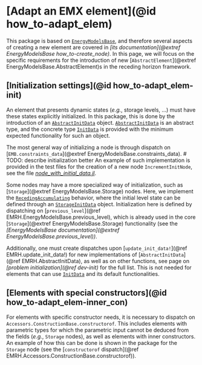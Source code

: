 # [Adapt an EMX element](@id how_to-adapt_elem)

This package is based on [`EnergyModelsBase`](https://energymodelsx.github.io/EnergyModelsBase.jl/), and therefore several aspects of creating a new element are covered in *[its documentation](@extref EnergyModelsBase how_to-create_node)*.
In this page, we will focus on the specific requirements for the introduction of new [`AbstractElement`](@extref EnergyModelsBase.AbstractElement)s in the receding horizon framework.

## [Initialization settings](@id how_to-adapt_elem-init)

An element that presents dynamic states (*e.g.*, storage levels, ...) must have these states explicitly initialized.
In this package, this is done by the introduction of an [`AbstractInitData`](@ref) object.
[`AbstractInitData`](@ref) is an abstract type, and the concrete type [`InitData`](@ref) is provided with the minimum expected functionality for such an object.

The most general way of initializing a node is through dispatch on [`EMB.constraints_data`](@extref EnergyModelsBase.constraints_data). # TODO: describe initialization better
An example of such implementation is provided in the test files for the creation of a new node `IncrementInitNode`, see the file *[node_with_initial_data.jl](https://gitlab.sintef.no/idesignres/wp-2/energymodelsrechorizon.jl/-/blob/main/examples/node_with_initial_data.jl)*.

Some nodes may have a more specialized way of initialization, such as [`Storage`](@extref EnergyModelsBase.Storage) nodes.
Here, we implement the [`RecedingAccumulating`](@ref) behavior, where the initial level state can be defined through an [`StorageInitData`](@ref) object.
Initialization here is defined by dispatching on [`previous_level`](@ref EMRH.EnergyModelsBase.previous_level), which is already used in the core [`Storage`](@extref EnergyModelsBase.Storage) functionality (see the *[EnergyModelsBase documentation](@extref EnergyModelsBase.previous_level))*.

Additionally, one must create dispatches upon [`update_init_data!`](@ref EMRH.update_init_data!) for new implementations of [`AbstractInitData`](@ref EMRH.AbstractInitData), as well as on other functions, see page on *[problem initialization](@ref dev-init)* for the full list.
This is not needed for elements that can use [`InitData`](@ref) and its default functionalities.

## [Elements with special constructors](@id how_to-adapt_elem-inner_con)

For elements with specific constructor needs, it is necessary to dispatch on `Accessors.ConstructionBase.constructorof`.
This includes elements with parametric types for which the parametric input cannot be deduced from the fields (*e.g.*, `Storage` nodes), as well as elements with inner constructors.
An example of how this can be done is shown in the package for the `Storage` node (see the [`constructorof` dispatch](@ref EMRH.Accessors.ConstructionBase.constructorof)).
